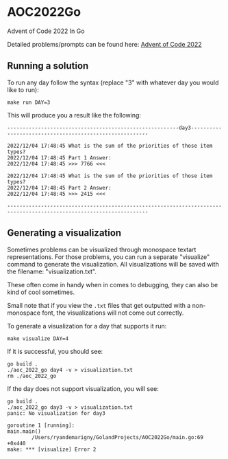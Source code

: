 # AOC2022Go
Advent of Code 2022 In Go

Detailed problems/prompts can be found here: [Advent of Code 2022](https://adventofcode.com/2022)


## Running a solution
To run any day follow the syntax (replace "3" with whatever day you would like to run):

`make run DAY=3`

This will produce you a result like the following:

```
--------------------------------------------------------day3--------------------------------------------------------

2022/12/04 17:48:45 What is the sum of the priorities of those item types?
2022/12/04 17:48:45 Part 1 Answer:
2022/12/04 17:48:45 >>> 7766 <<<

2022/12/04 17:48:45 What is the sum of the priorities of those item types?
2022/12/04 17:48:45 Part 2 Answer:
2022/12/04 17:48:45 >>> 2415 <<<

--------------------------------------------------------------------------------------------------------------------
```


## Generating a visualization

Sometimes problems can be visualized through monospace textart representations. For those problems, you can run a 
separate "visualize" command to generate the visualization. All visualizations will be saved with the filename:
"visualization.txt".

These often come in handy when in comes to debugging, they can also be kind of cool sometimes.

Small note that if you view the `.txt` files that get outputted with a non-monospace font, the visualizations will not
come out correctly.

To generate a visualization for a day that supports it run:

`make visualize DAY=4`

If it is successful, you should see:

```
go build .
./aoc_2022_go day4 -v > visualization.txt
rm ./aoc_2022_go
```

If the day does not support visualization, you will see:

```
go build .
./aoc_2022_go day3 -v > visualization.txt
panic: No visualization for day3

goroutine 1 [running]:
main.main()
        /Users/ryandemarigny/GolandProjects/AOC2022Go/main.go:69 +0x440
make: *** [visualize] Error 2
```
